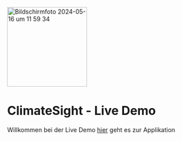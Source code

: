 

<img width="185" style="float:'left'" alt="Bildschirmfoto 2024-05-16 um 11 59 34" src="https://github.com/matteokosina/climateSight/assets/74454734/0bf52718-804c-4865-aff9-3f83d52e87e6">

# ClimateSight - Live Demo
Willkommen bei der Live Demo [hier](https://matteokosina.github.io/climateSight/frontend/) geht es zur Applikation

